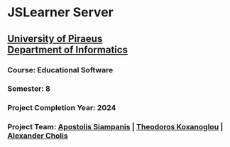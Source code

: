 # JSLearner Server
## [University of Piraeus](https://www.unipi.gr/unipi/en/)<br>[Department of Informatics](https://www.cs.unipi.gr/index.php?lang=en)
### Course: Educational Software
### Semester: 8
### Project Completion Year: 2024
### Project Team:  [Apostolis Siampanis](https://github.com/ApostolisSiampanis) | [Theodoros Koxanoglou](https://github.com/thkox) | [Alexander Cholis](https://github.com/AlexanderCholis)
